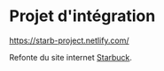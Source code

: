 # Projet d'intégration

https://starb-project.netlify.com/

Refonte du site internet [Starbuck](https://www.starbucks.fr/).

